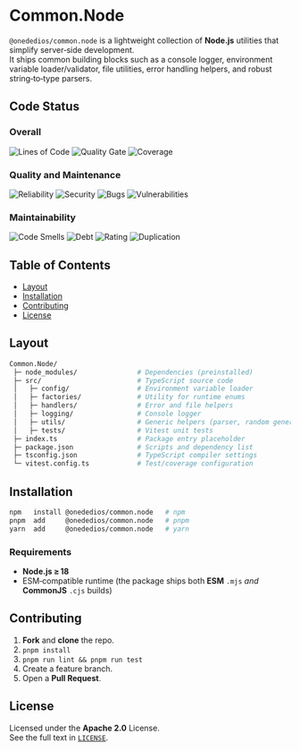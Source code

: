 # Common.Node

`@onededios/common.node` is a lightweight collection of **Node.js** utilities that simplify server‑side development.  
It ships common building blocks such as a console logger, environment variable loader/validator, file utilities, error handling helpers, and robust string‑to‑type parsers.

## Code Status

### Overall

![Lines of Code](https://sonarcloud.io/api/project_badges/measure?project=Onededios_Common.Node&metric=ncloc)
![Quality Gate](https://sonarcloud.io/api/project_badges/measure?project=Onededios_Common.Node&metric=alert_status)
![Coverage](https://sonarcloud.io/api/project_badges/measure?project=Onededios_Common.Node&metric=coverage)

### Quality and Maintenance

![Reliability](https://sonarcloud.io/api/project_badges/measure?project=Onededios_Common.Node&metric=reliability_rating)
![Security](https://sonarcloud.io/api/project_badges/measure?project=Onededios_Common.Node&metric=security_rating)
![Bugs](https://sonarcloud.io/api/project_badges/measure?project=Onededios_Common.Node&metric=bugs)
![Vulnerabilities](https://sonarcloud.io/api/project_badges/measure?project=Onededios_Common.Node&metric=vulnerabilities)

### Maintainability

![Code Smells](https://sonarcloud.io/api/project_badges/measure?project=Onededios_Common.Node&metric=code_smells)
![Debt](https://sonarcloud.io/api/project_badges/measure?project=Onededios_Common.Node&metric=sqale_index)
![Rating](https://sonarcloud.io/api/project_badges/measure?project=Onededios_Common.Node&metric=sqale_rating)
![Duplication](https://sonarcloud.io/api/project_badges/measure?project=Onededios_Common.Node&metric=duplicated_lines_density)

## Table of Contents

- [Layout](#layout)
- [Installation](#installation)
- [Contributing](#contributing)
- [License](#license)

## Layout

```bash
Common.Node/
 ├─ node_modules/               # Dependencies (preinstalled)
 ├─ src/                        # TypeScript source code
 │   ├─ config/                 # Environment variable loader
 │   ├─ factories/              # Utility for runtime enums
 │   ├─ handlers/               # Error and file helpers
 │   ├─ logging/                # Console logger
 │   ├─ utils/                  # Generic helpers (parser, random generator)
 │   ├─ tests/                  # Vitest unit tests
 ├─ index.ts                    # Package entry placeholder
 ├─ package.json                # Scripts and dependency list
 ├─ tsconfig.json               # TypeScript compiler settings
 └─ vitest.config.ts            # Test/coverage configuration
```

## Installation

```bash
npm   install @onededios/common.node   # npm
pnpm  add     @onededios/common.node   # pnpm
yarn  add     @onededios/common.node   # yarn
```

### Requirements

- **Node.js ≥ 18**
- ESM‑compatible runtime (the package ships both **ESM** `.mjs` _and_ **CommonJS** `.cjs` builds)

## Contributing

1. **Fork** and **clone** the repo.
2. `pnpm install`
3. `pnpm run lint && pnpm run test`
4. Create a feature branch.
5. Open a **Pull Request**.

## License

Licensed under the **Apache 2.0** License.  
See the full text in [`LICENSE`](./LICENSE).
